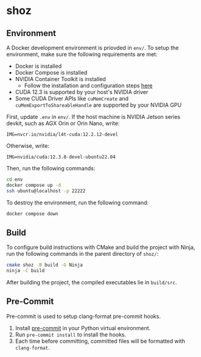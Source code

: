 # shoz

## Environment
A Docker development environment is priovded in `env/`.
To setup the environment, make sure the following requirements are met:
- Docker is installed
- Docker Compose is installed
- NVIDIA Container Toolkit is installed
    - Follow the installation and configuration steps [here](https://docs.nvidia.com/datacenter/cloud-native/container-toolkit/latest/install-guide.html)
- CUDA 12.3 is supported by your host's NVIDIA driver
- Some CUDA Driver APIs like `cuMemCreate` and `cuMemExportToShareableHandle` are supported by your NVIDIA GPU

First, update `.env` in `env/`.
If the host machine is NVIDIA Jetson series devkit, such as AGX Orin or Orin Nano, write:
```
IMG=nvcr.io/nvidia/l4t-cuda:12.2.12-devel
```

Otherwise, write:
```
IMG=nvidia/cuda:12.3.0-devel-ubuntu22.04
```

Then, run the following commands:
```sh
cd env
docker compose up -d
ssh ubuntu@localhost -p 22222
```

To destroy the environment, run the following command:
```sh
docker compose down
```

## Build
To configure build instructions with CMake and build the project with Ninja,
run the following commands in the parent directory of `shoz/`:
```sh
cmake shoz -B build -G Ninja
ninja -C build
```

After building the project, the compiled executables lie in `build/src`.

## Pre-Commit
Pre-commit is used to setup clang-format pre-commit hooks.

1. Install [pre-commit](https://pre-commit.com/) in your Python virtual environment.
2. Run `pre-commit install` to install the hooks.
3. Each time before committing, committed files will be formatted with `clang-format`.